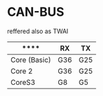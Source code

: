 # CAN-BUS

reffered also as TWAI

| ****         | **RX** | **TX** |
|--------------|--------|--------|
| Core (Basic) | G36    | G25    |
| Core 2       | G36    | G25    |
| CoreS3       | G8     | G5     |

